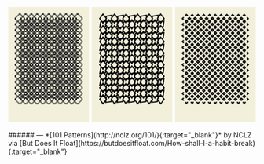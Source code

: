 <a name="101patterns01"></a>
<p class="fill"><img src="images/2/101patterns.png"></p>
###### — *[101 Patterns](http://nclz.org/101/){:target="_blank"}* by NCLZ via [But Does It Float](https://butdoesitfloat.com/How-shall-I-a-habit-break){:target="_blank"}
